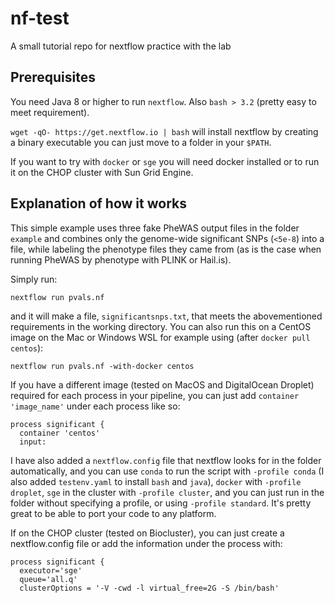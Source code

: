 # nf-test
A small tutorial repo for nextflow practice with the lab

## Prerequisites

You need Java 8 or higher to run `nextflow`.  Also `bash > 3.2` (pretty easy to meet requirement).

`wget -qO- https://get.nextflow.io | bash` will install nextflow by creating a binary executable you can just move to a folder in your `$PATH`.

If you want to try with `docker` or `sge` you will need docker installed or to run it on the CHOP cluster with Sun Grid Engine.

## Explanation of how it works

This simple example uses three fake PheWAS output files in the folder `example` and combines only the genome-wide significant SNPs (`<5e-8`) into a file, while labeling the phenotype files they came from (as is the case when running PheWAS by phenotype with PLINK or Hail.is).

Simply run:

```
nextflow run pvals.nf
```

and it will make a file, `significantsnps.txt`, that meets the abovementioned requirements in the working directory.  You can also run this on a CentOS image on the Mac or Windows WSL for example using (after `docker pull centos`):

```
nextflow run pvals.nf -with-docker centos
```

If you have a different image (tested on MacOS and DigitalOcean Droplet) required for each process in your pipeline, you can just add `container 'image_name'` under each process like so:

```
process significant {
  container 'centos'
  input:
```

I have also added a `nextflow.config` file that nextflow looks for in the folder automatically, and you can use `conda` to run the script with `-profile conda` (I also added `testenv.yaml` to install `bash` and `java`), `docker` with `-profile droplet`, `sge` in the cluster with `-profile cluster`, and you can just run in the folder without specifying a profile, or using `-profile standard`.  It's pretty great to be able to port your code to any platform.


If on the CHOP cluster (tested on Biocluster), you can just create a nextflow.config file or add the information under the process with:

```
process significant {
  executor='sge'
  queue='all.q'
  clusterOptions = '-V -cwd -l virtual_free=2G -S /bin/bash'
```
